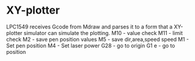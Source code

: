# XY-plotter
LPC1549 receives Gcode from Mdraw and parses it to a form that a XY-plotter simulator can simulate the plotting.
M10  - value check
M11  - limit check
M2  - save pen position values
M5  - save dir,area,speed
speed
M1  - Set pen position
M4  - Set laser power
G28  - go to origin 
G1 e - go to position
